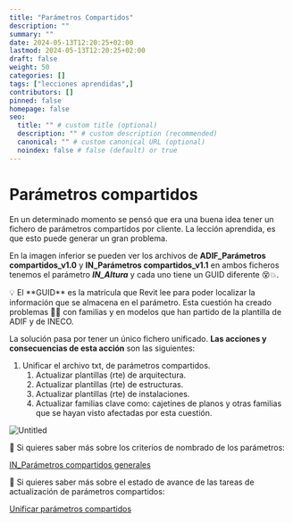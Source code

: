 ```yaml
---
title: "Parámetros Compartidos"
description: ""
summary: ""
date: 2024-05-13T12:20:25+02:00
lastmod: 2024-05-13T12:20:25+02:00
draft: false
weight: 50
categories: []
tags: ["lecciones aprendidas",]
contributors: []
pinned: false
homepage: false
seo:
  title: "" # custom title (optional)
  description: "" # custom description (recommended)
  canonical: "" # custom canonical URL (optional)
  noindex: false # false (default) or true
---
```


# Parámetros compartidos

En un determinado momento se pensó que era una buena idea tener un fichero de parámetros compartidos por cliente. La lección aprendida, es que esto puede generar un gran problema.

En la imagen inferior se pueden ver los archivos de **ADIF_Parámetros compartidos_v1.0** y **IN_Parámetros compartidos_v1.1** en ambos ficheros tenemos el parámetro **_IN_Altura_** y cada uno tiene un GUID diferente 😵💥.

<aside>
💡 El **GUID** es la matrícula que Revit lee para poder localizar la información que se almacena en el parámetro. Esta cuestión ha creado problemas 🤬🤬 con familias y en modelos que han partido de la plantilla de ADIF y de INECO.

</aside>

La solución pasa por tener un único fichero unificado. **Las acciones y consecuencias de esta acción** son las siguientes:

1. Unificar el archivo txt, de parámetros compartidos.
   1. Actualizar plantillas (rte) de arquitectura.
   2. Actualizar plantillas (rte) de estructuras.
   3. Actualizar plantillas (rte) de instalaciones.
   4. Actualizar familias clave como: cajetines de planos y otras familias que se hayan visto afectadas por esta cuestión.

![Untitled](https://bimineco.notion.site/image/https%3A%2F%2Fprod-files-secure.s3.us-west-2.amazonaws.com%2F342db759-9472-4a34-9e3b-149781af4799%2F85d960c1-af17-4e59-9cfc-4f9f9c01b31c%2FUntitled.png?table=block&id=a1cee7c0-3861-40cc-910d-75a3113f4ba5&spaceId=342db759-9472-4a34-9e3b-149781af4799&width=2000&userId=&cache=v2)

<aside>
🚨 Si quieres saber más sobre los criterios de nombrado de los parámetros:

[IN_Parámetros compartidos generales](https://www.notion.so/IN_Par-metros-compartidos-generales-9ec58eb1b1a34615bcbfe75e50e6c50b?pvs=21)

</aside>

<aside>
🚨 Si quieres saber más sobre el estado de avance de las tareas de actualización de parámetros compartidos:

[Unificar parámetros compartidos](https://www.notion.so/Unificar-par-metros-compartidos-56e1f30fd35943e4b8bf6fad19827ce4?pvs=21)

</aside>
